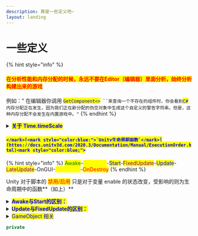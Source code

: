 ```yaml
---
description: 算是一些定义吧~
layout: landing
---
```


# 一些定义

{% hint style="info" %}
#### <mark style="color:red;">**在分析性能和内存分配的时候，永远不要在Editor（编辑器）里面分析，始终分析构建出来的游戏**</mark>

例如：" 在编辑器你调用 <mark style="color:blue;">`GetComponent<>`</mark>` ``来查询一个不存在的组件时，你会看到`<mark style="color:blue;">`C#`</mark>`内存分配正在发生，因为我们正在新分配的伪空对象中生成这个自定义的警告字符串。但是，这种内存分配不会发生在内置游戏中。"`
{% endhint %}

<details>

<summary><mark style="color:blue;"><strong>关于 Time.timeScale</strong></mark></summary>

受 <mark style="color:blue;">Time.timeScale</mark> 影响的是与 帧速率（<mark style="color:blue;">Time.deltaTime | Time.fixedDeltaTime</mark> ...）相关的计算 和 协程的 <mark style="color:blue;">`WaitForSeconds`</mark> 还有 和时间相关的 <mark style="color:blue;">FixedUpdate</mark> 函数，若值为 0，则不会调用 <mark style="color:blue;">FixedUpdate</mark> 函数 和 <mark style="color:blue;">`WaitForSeconds`</mark> 的 <mark style="color:blue;">`keepWaiting`</mark> 永远为 <mark style="color:blue;">True</mark> , 即永远等下去，但是相对的可以使用 <mark style="color:blue;">`WaitForSecondsRealtime`</mark> 规避

其他 <mark style="color:blue;">`Update | LateUpdate 并不会受到影响`</mark>

</details>

#### <mark style="color:blue;">``</mark>[<mark style="color:blue;">`Unity生命周期函数`</mark>](https://docs.unity3d.com/2020.3/Documentation/Manual/ExecutionOrder.html)<mark style="color:blue;">``</mark>

{% hint style="info" %}
<mark style="color:green;">Awake</mark>-<mark style="color:yellow;">OnEnable</mark>-<mark style="color:blue;">Start</mark>-<mark style="color:purple;">FixedUpdate</mark>-<mark style="color:blue;">Update</mark>-<mark style="color:purple;">LateUpdate</mark>-OnGUI-<mark style="color:yellow;">OnDisable</mark>-<mark style="color:red;">OnDestroy</mark>
{% endhint %}

Unity 对于脚本的 <mark style="color:red;">禁用/启用</mark> 只是对于变量 enable 的状态改变，受影响的则为生命周期中的函数**（如上）**

<details>

<summary><mark style="color:blue;"><strong>Awake与Start的区别：</strong></mark></summary>

* Awake 在挂载的游戏对象首次激活时候执行，和脚本状态无关
* Start 则在挂载的游戏对象为激活状态且脚本首次激活后在OnEnable函数执行后执行

</details>

<details>

<summary><mark style="color:blue;"><strong>Update与FixedUpdate的区别：</strong></mark></summary>

* Update是每次渲染帧调用一次
* FixedUpdate



</details>

<details>

<summary><mark style="color:blue;">GameObject 相关</mark> </summary>

1. [我们是否保留 Unity自定义 operator == ？](https://blog.unity.com/technology/custom-operator-should-we-keep-it)
2. [不要使用 Unity Objects == Null](https://jacx.net/2015/11/20/dont-use-equals-null-on-unity-objects.html)

Unity对==进行了特殊处理，也就是<mark style="color:blue;">重写了==运算符</mark>（还有<mark style="color:blue;">!=</mark>），更改了其行为，但这样更改有个缺点：就是unity要进行两次对象比较，对象之间相互传递或传递到 <mark style="color:blue;">null</mark> 的速度比预期的慢。所以 用 <mark style="color:blue;">==</mark> 来进行的判 <mark style="color:blue;">null</mark> 的 代价会比预期的昂贵

Unity对象是 由 <mark style="color:blue;">C/C++</mark> 对象包装的，称为<mark style="color:blue;">C#</mark>包装对象。所以当对象被销毁时，底层<mark style="color:blue;">C++</mark>对象也会被销毁，但是<mark style="color:blue;">C#</mark>对象必须等待垃圾回收。这也意味着可能存在<mark style="color:blue;">C#</mark>包装对象包装了一个已经被销毁了的 <mark style="color:blue;">C/C++</mark> 对象，如果将此对象与 <mark style="color:blue;">null</mark> 进行比较的话，在这种情况下， Unity 重载的 <mark style="color:blue;">==</mark> 运算符会返回 <mark style="color:blue;">true</mark>，表示对象已经被销毁，但是如果是把对象转换为 <mark style="color:blue;">C#</mark> 的基类 <mark style="color:blue;">`System.Object`</mark> 的话，则情况相反，如果GC垃圾回收还没有进行。

<mark style="color:blue;">`?? 和 ? 运算符`</mark>的行为与 unity 重载的== 不一致，它们也是做了一个空检查，但那个是做了一个 <mark style="color:blue;">纯 c#</mark> 空检查，所以没法绕过它们去调用Unity重载自定义的空检查，包括类似情况的还有 <mark style="color:blue;">`is 和 as 运算符`</mark>，还有下面的例子

因此，建议在判断为 <mark style="color:blue;">null</mark> 的时候使用&#x20;

```csharp
void isVaild(UnityObject obj)
{
    if (obj) // 理由是 UnityObject 对象实现了 对 Bool 的隐式（implicit）转换
    {
        Destroy(obj);
        obj = null;      // 这样写比较安全
    }
}
```

```csharp
public class GameObjectIsNull : MonoBehaviour
{
  private void Awake()
  {
    object o1 = 1, o2 = 1;
    if (o1 == o2) print($"o == 1");                  // × 等于运算 == 对于值类型是计算的值，对于引用类型则是计算的地址
    else print("o1 != o2");                          // √ 判断会进这里(this way)，因为两个对象地址不同

    GameObject go = new GameObject();
    DestroyImmediate(go);

    if (go == null) print($"go是：{go}");             // √ 原因是 GameObject 重载了 == 运算
    if (ReferenceEquals(go, null)) print("RE go");   // × 地址不一样

    object oo = (object)go;
    print($"oo是：{oo}");                             // 一样是 null
    
    if (oo.Equals(null)) print("oo.Equals(null)");   // √ Equals是比较的值
    if (oo is null) print("oo is null");             // × is 是会忽略对象的所有重载，真正意义的去检查这个对象类型的
    if (oo == null) print("oo == null");             // × 由于这里是转换为 System.Object, 所以也屏蔽了子类go写的重载，和 is 有异曲同工之妙
    if (ReferenceEquals(oo, null)) print("RE oo");   // × 该方法直接调用的 == 进行判断返回，引用类型判断的引用地址，不一样

    object oc = null; print(oc == null);             // √
  }
}
```

![](../../.gitbook/assets/Snipaste\_2022-07-10\_13-02-31.png) -- [<mark style="color:blue;">详阅 object.cs</mark>](https://referencesource.microsoft.com/#mscorlib/system/object.cs)<mark style="color:blue;"></mark>



</details>

```csharp
private 
```



